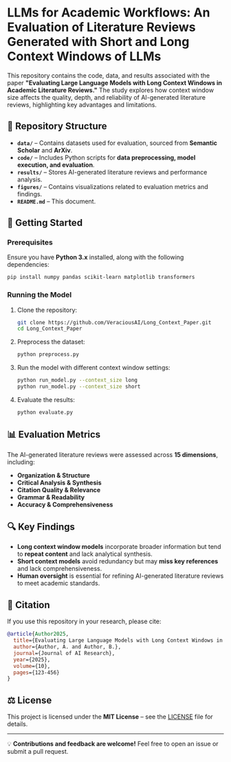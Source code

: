 # LLMs for Academic Workflows: An Evaluation of Literature Reviews Generated with Short and Long Context Windows of LLMs

This repository contains the code, data, and results associated with the paper **"Evaluating Large Language Models with Long Context Windows in Academic Literature Reviews."** The study explores how context window size affects the quality, depth, and reliability of AI-generated literature reviews, highlighting key advantages and limitations.

## 📂 Repository Structure

- **`data/`** – Contains datasets used for evaluation, sourced from **Semantic Scholar** and **ArXiv**.
- **`code/`** – Includes Python scripts for **data preprocessing, model execution, and evaluation**.
- **`results/`** – Stores AI-generated literature reviews and performance analysis.
- **`figures/`** – Contains visualizations related to evaluation metrics and findings.
- **`README.md`** – This document.

## 🚀 Getting Started

### Prerequisites

Ensure you have **Python 3.x** installed, along with the following dependencies:

```bash
pip install numpy pandas scikit-learn matplotlib transformers
```

### Running the Model

1. Clone the repository:
   ```bash
   git clone https://github.com/VeraciousAI/Long_Context_Paper.git
   cd Long_Context_Paper
   ```

2. Preprocess the dataset:
   ```bash
   python preprocess.py
   ```

3. Run the model with different context window settings:
   ```bash
   python run_model.py --context_size long
   python run_model.py --context_size short
   ```

4. Evaluate the results:
   ```bash
   python evaluate.py
   ```

## 📊 Evaluation Metrics

The AI-generated literature reviews were assessed across **15 dimensions**, including:
- **Organization & Structure**
- **Critical Analysis & Synthesis**
- **Citation Quality & Relevance**
- **Grammar & Readability**
- **Accuracy & Comprehensiveness**

## 🔍 Key Findings

- **Long context window models** incorporate broader information but tend to **repeat content** and lack analytical synthesis.
- **Short context models** avoid redundancy but may **miss key references** and lack comprehensiveness.
- **Human oversight** is essential for refining AI-generated literature reviews to meet academic standards.

## 📖 Citation

If you use this repository in your research, please cite:

```bibtex
@article{Author2025,
  title={Evaluating Large Language Models with Long Context Windows in Academic Literature Reviews},
  author={Author, A. and Author, B.},
  journal={Journal of AI Research},
  year={2025},
  volume={10},
  pages={123-456}
}
```

## ⚖️ License

This project is licensed under the **MIT License** – see the [LICENSE](LICENSE) file for details.

---

💡 **Contributions and feedback are welcome!** Feel free to open an issue or submit a pull request.
